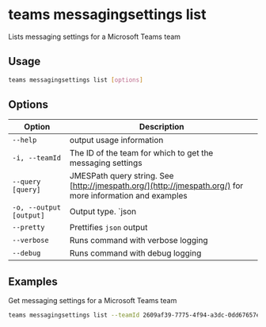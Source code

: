 # teams messagingsettings list

Lists messaging settings for a Microsoft Teams team

## Usage

```sh
teams messagingsettings list [options]
```

## Options

Option|Description
------|-----------
`--help`|output usage information
`-i, --teamId`|The ID of the team for which to get the messaging settings
`--query [query]`|JMESPath query string. See [http://jmespath.org/](http://jmespath.org/) for more information and examples
`-o, --output [output]`|Output type. `json|text`. Default `text`
`--pretty`|Prettifies `json` output
`--verbose`|Runs command with verbose logging
`--debug`|Runs command with debug logging

## Examples

Get messaging settings for a Microsoft Teams team

```sh
teams messagingsettings list --teamId 2609af39-7775-4f94-a3dc-0dd67657e900
```